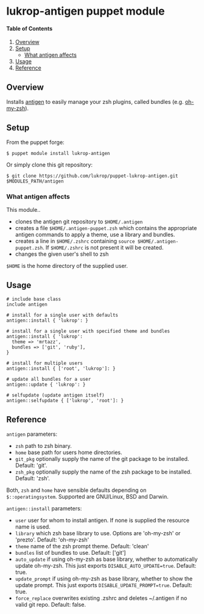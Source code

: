 # lukrop-antigen puppet module

#### Table of Contents

1. [Overview](#overview)
2. [Setup](#setup)
    * [What antigen affects](#what-antigen-affects)
3. [Usage](#usage)
4. [Reference](#reference)

## Overview
Installs [antigen](https://github.com/zsh-users/antigen) to easily manage your zsh plugins,
called bundles (e.g. [oh-my-zsh](https://github.com/robbyrussell/oh-my-zsh)).

## Setup

From the puppet forge:
```shell
$ puppet module install lukrop-antigen
```

Or simply clone this git repository:
```shell
$ git clone https://github.com/lukrop/puppet-lukrop-antigen.git $MODULES_PATH/antigen
```

### What antigen affects
This module..
* clones the antigen git repository to `$HOME/.antigen`
* creates a file `$HOME/.antigen-puppet.zsh` which contains the appropriate antigen commands
to apply a theme, use a library and bundles.
* creates a line in `$HOME/.zshrc` containing `source $HOME/.antigen-puppet.zsh`. If `$HOME/.zshrc`
is not present it will be created.
* changes the given user's shell to zsh

`$HOME` is the home directory of the supplied user.

## Usage
```puppet
# include base class
include antigen

# install for a single user with defaults
antigen::install { 'lukrop': }

# install for a single user with specified theme and bundles
antigen::install { 'lukrop':
  theme => 'mrtazz',
  bundles => ['git', 'ruby'],
}

# install for multiple users
antigen::install { ['root', 'lukrop']: }

# update all bundles for a user
antigen::update { 'lukrop': }

# selfupdate (update antigen itself)
antigen::selfupdate { ['lukrop', 'root']: }

```

## Reference
`antigen` parameters:

* `zsh` path to zsh binary.
* `home` base path for users home directories.
* `git_pkg` optionally supply the name of the git package to be installed. Default: 'git'.
* `zsh_pkg` optionally supply the name of the zsh package to be installed. Default: 'zsh'.

Both, `zsh` and `home` have sensible defaults depending on `$::operatingsystem`. Supported are GNU/Linux, BSD and Darwin.

`antigen::install` parameters:

* `user` user for whom to install antigen. If none is supplied the resource name is used.
* `library` which zsh base library to use. Options are 'oh-my-zsh' or 'prezto'. Default: 'oh-my-zsh'
* `theme` name of the zsh prompt theme. Default: 'clean'
* `bundles` list of bundles to use. Default: ['git']
* `auto_update` if using oh-my-zsh as base library, whether to automatically update oh-my-zsh. This just
exports `DISABLE_AUTO_UPDATE=true`. Default: true.
* `update_prompt` if using oh-my-zsh as base library, whether to show the update prompt. This just exports
`DISABLE_UPDATE_PROMPT=true`. Default: true.
* `force_replace` overwrites existing .zshrc and deletes ~/.antigen if no valid git repo. Default: false.


